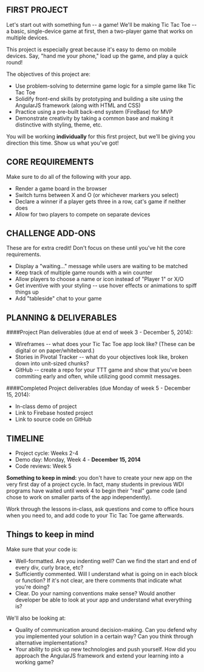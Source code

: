 ## FIRST PROJECT

Let's start out with something fun -- a game! We'll be making Tic Tac Toe -- a basic, single-device game at first, then a two-player game that works on multiple devices.

This project is especially great because it's easy to demo on mobile devices. Say, "hand me your phone," load up the game, and play a quick round!

The objectives of this project are:

* Use problem-solving to determine game logic for a simple game like Tic Tac Toe
* Solidify front-end skills by prototyping and building a site using the AngularJS framework (along with HTML and CSS)
* Practice using a pre-built back-end system (FireBase) for MVP
* Demonstrate creativity by taking a common base and making it distinctive with styling, theme, etc.


You will be working **individually** for this first project, but we'll be giving you direction this time. Show us what you've got!

## CORE REQUIREMENTS
Make sure to do all of the following with your app.

* Render a game board in the browser
* Switch turns between X and O (or whichever markers you select)
* Declare a winner if a player gets three in a row, cat's game if neither does
* Allow for two players to compete on separate devices

## CHALLENGE ADD-ONS
These are for extra credit! Don't focus on these until you've hit the core requirements.

* Display a "waiting..." message while users are waiting to be matched
* Keep track of multiple game rounds with a win counter
* Allow players to choose a name or icon instead of "Player 1" or X/O
* Get inventive with your styling -- use hover effects or animations to spiff things up
* Add "tableside" chat to your game

## PLANNING & DELIVERABLES

####Project Plan deliverables (due at end of week 3 - December 5, 2014):

* Wireframes -- what does your Tic Tac Toe app look like? (These can be digital or on paper/whiteboard.)
* Stories in Pivotal Tracker -- what do your objectives look like, broken down into unit-sized chunks?
* GitHub -- create a repo for your TTT game and show that you've been commiting early and often, while utilizing good commit messages.


####Completed Project deliverables (due Monday of week 5 - December 15, 2014):

* In-class demo of project
* Link to Firebase hosted project
* Link to source code on GitHub


## TIMELINE

* Project cycle: Weeks 2-4
* Demo day: Monday, Week 4 - **December 15, 2014**
* Code reviews: Week 5

**Something to keep in mind:** you don't have to create your new app on the very first day of a project cycle. In fact, many students in previous WDI programs have waited until week 4 to begin their "real" game code (and chose to work on smaller parts of the app independently). 

Work through the lessons in-class, ask questions and come to office hours when you need to, and add code to your Tic Tac Toe game afterwards.


## Things to keep in mind
Make sure that your code is:

* Well-formatted. Are you indenting well? Can we find the start and end of every div, curly brace, etc?
* Sufficiently commented. Will I understand what is going on in each block or function? If it's not clear, are there comments that indicate what you're doing?
* Clear. Do your naming conventions make sense? Would another developer be able to look at your app and understand what everything is?


We'll also be looking at:

* Quality of communication around decision-making. Can you defend why you implemented your solution in a certain way? Can you think through alternative implementations?
* Your ability to pick up new technologies and push yourself. How did you approach the AngularJS framework and extend your learning into a working game?
